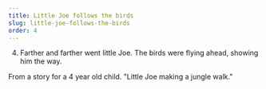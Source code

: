 ```yaml
---
title: Little Joe follows the birds
slug: little-joe-follows-the-birds
order: 4
---
```


4. Farther and farther went little Joe. The birds were flying ahead, showing him the way.

From a story for a 4 year old child.
"Little Joe making a jungle walk."
